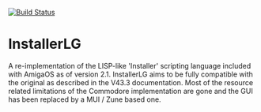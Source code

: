 [![Build Status](https://travis-ci.com/sodero/InstallerLG.svg?branch=master)](https://travis-ci.com/sodero/InstallerLG)

# InstallerLG

A re-implementation of the LISP-like 'Installer' scripting language included
with AmigaOS as of version 2.1. InstallerLG aims to be fully compatible with
the original as described in the V43.3 documentation. Most of the resource
related limitations of the Commodore implementation are gone and the GUI has
been replaced by a MUI / Zune based one.

